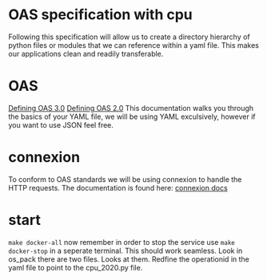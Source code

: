 # OAS specification with cpu
Following this specification will allow us to create a directory hierarchy of python files or modules that we can reference within a yaml file. This makes our applications clean and readily transferable. 

# OAS 
[Defining OAS 3.0](https://swagger.io/docs/specification/basic-structure/)
[Defining OAS 2.0](https://swagger.io/docs/specification/2-0/basic-structure/)
This documentation walks you through the basics of your YAML file, we will be using YAML exculsively, however if you want to use JSON feel free. 

# connexion
To conform to OAS standards we will be using connexion to handle the HTTP requests. The documentation is found here:
[connexion docs](https://connexion.readthedocs.io/en/latest/)

# start
`make docker-all`
now remember in order to stop the service use `make docker-stop` in a seperate terminal. This should work seamless. 
Look in os_pack there are two files. Looks at them. Redfine the operationid in the yaml file to point to the cpu_2020.py file.
